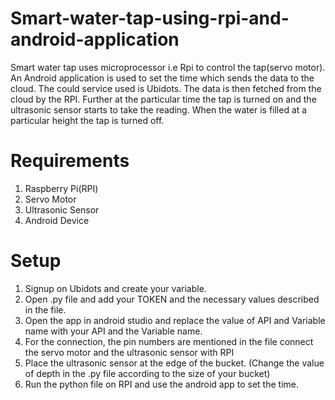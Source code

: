 # Smart-water-tap-using-rpi-and-android-application

Smart water tap uses microprocessor i.e Rpi to control the tap(servo motor). An Android application is used to set the time which sends the data to the cloud. The could service used is Ubidots. The data is then fetched from the cloud by the RPI. Further at the particular time the tap is turned on and the ultrasonic sensor starts to take the reading. When the water is filled at a particular height the tap is turned off.

# Requirements
1. Raspberry Pi(RPI)
2. Servo Motor
3. Ultrasonic Sensor
4. Android Device

# Setup
1. Signup on Ubidots and create your variable.
2. Open .py file and add your TOKEN and the necessary values described in the file.
3. Open the app in android studio and replace the value of API and Variable name with your API and the Variable name.
4. For the connection, the pin numbers are mentioned in the file connect the servo motor and the ultrasonic sensor with RPI
5. Place the ultrasonic sensor at the edge of the bucket. (Change the value of depth in the .py file according to the size of your bucket)
5. Run the python file on RPI and use the android app to set the time.
